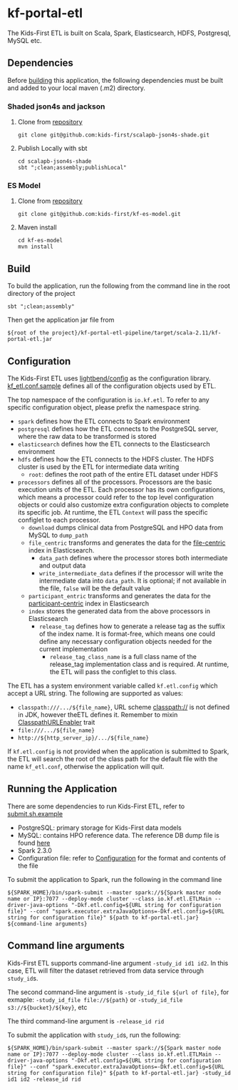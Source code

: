 # kf-portal-etl

The Kids-First ETL is built on Scala, Spark, Elasticsearch, HDFS, Postgresql, MySQL etc.

## Dependencies

Before [building](#build) this application, the following dependencies must be built and added to your local maven (.m2) directory.

### Shaded json4s and jackson

1.  Clone from [repository](https://github.com/kids-first/scalapb-json4s-shade)

    ```
    git clone git@github.com:kids-first/scalapb-json4s-shade.git
    ```

1.  Publish Locally with sbt

    ```
    cd scalapb-json4s-shade
    sbt ";clean;assembly;publishLocal"
    ```

### ES Model

1.  Clone from [repository](https://github.com/kids-first/kf-es-model)

    ```
    git clone git@github.com:kids-first/kf-es-model.git
    ```

1.  Maven install

    ```
    cd kf-es-model
    mvn install
    ```

## Build

To build the application, run the following from the command line in the root directory of the project

```
sbt ";clean;assembly"
```

Then get the application jar file from

```
${root of the project}/kf-portal-etl-pipeline/target/scala-2.11/kf-portal-etl.jar
```

## Configuration

The Kids-First ETL uses [lightbend/config](https://github.com/lightbend/config) as the configuration library. [kf_etl.conf.sample](./kf-portal-etl-common/src/main/resources/kf_etl.conf.sample) defines all of the configuration objects used by ETL.

The top namespace of the configuration is `io.kf.etl`. To refer to any specific configuration object, please prefix the namespace string.

- `spark` defines how the ETL connects to Spark environment
- `postgresql` defines how the ETL connects to the PostgreSQL server, where the raw data to be transformed is stored
- `elasticsearch` defines how the ETL connects to the Elasticsearch environment
- `hdfs` defines how the ETL connects to the HDFS cluster. The HDFS cluster is used by the ETL for intermediate data writing
  - `root`: defines the root path of the entire ETL dataset under HDFS
- `processors` defines all of the processors. Processors are the basic execution units of the ETL. Each processor has its own configurations, which means a processor could refer to the top level configuration objects or could also customize extra configuration objects to complete its specific job. At runtime, the ETL `Context` will pass the specific configlet to each processor.
  - `download` dumps clinical data from PostgreSQL and HPO data from MySQL to `dump_path`
  - `file_centric` transforms and generates the data for the [file-centric](https://github.com/kids-first/kf-es-model/blob/master/es-model-archive/kf-es-model-latest/file_centric.mapping.json) index in Elasticsearch.
    - `data_path` defines where the processor stores both intermediate and output data
    - `write_intermediate_data` defines if the processor will write the intermediate data into `data_path`. It is optional; if not available in the file, `false` will be the default value
  - `participant_entric` transforms and generates the data for the [participant-centric](https://github.com/kids-first/kf-es-model/blob/master/es-model-archive/kf-es-model-latest/participant_centric.mapping.json) index in Elasticsearch
  - `index` stores the generated data from the above processors in Elasticsearch
    - `release_tag` defines how to generate a release tag as the suffix of the index name. It is format-free, which means one could define any necessary configuration objects needed for the current implementation
      - `release_tag_class_name` is a full class name of the release_tag implementation class and is required. At runtime, the ETL will pass the configlet to this class.

The ETL has a system environment variable called `kf.etl.config` which accept a URL string. The following are supported as values:

- `classpath:///.../${file_name}`, URL scheme [classpath://](./kf-portal-etl-common/src/main/scala/io/kf/etl/common/url) is not defined in JDK, however theETL defines it. Remember to mixin [ClasspathURLEnabler](./kf-portal-etl-common/src/main/scala/io/kf/etl/common/url/ClasspathURLEnabler.scala) trait
- `file:///.../${file_name}`
- `http://${http_server_ip}/.../${file_name}`

If `kf.etl.config` is not provided when the application is submitted to Spark, the ETL will search the root of the class path for the default file with the name `kf_etl.conf`, otherwise the application will quit.

## Running the Application

There are some dependencies to run Kids-First ETL, refer to [submit.sh.example](submit.sh.example)

- PostgreSQL: primary storage for Kids-First data models
- MySQL: contains HPO reference data. The reference DB dump file is found [here](http://human-phenotype-ontology.github.io/downloads.html)
- Spark 2.3.0
- Configuration file: refer to [Configuration](#Configuration) for the format and contents of the file

To submit the application to Spark, run the following in the command line

`${SPARK_HOME}/bin/spark-submit --master spark://${Spark master node name or IP}:7077 --deploy-mode cluster --class io.kf.etl.ETLMain --driver-java-options "-Dkf.etl.config=${URL string for configuration file}" --conf "spark.executor.extraJavaOptions=-Dkf.etl.config=${URL string for configuration file}" ${path to kf-portal-etl.jar} ${command-line arguments}`

## Command line arguments

Kids-First ETL supports command-line argument `-study_id id1 id2`. In this case, ETL will filter the dataset retrieved from data service through `study_id`s.

The second command-line argument is `-study_id_file ${url of file}`, for exmaple: `-study_id_file file://${path}` or `-study_id_file s3://${bucket}/${key}`, etc

The third command-line argument is `-release_id rid`

To submit the application with `study_id`s, run the following:

```
${SPARK_HOME}/bin/spark-submit --master spark://${Spark master node name or IP}:7077 --deploy-mode cluster --class io.kf.etl.ETLMain --driver-java-options "-Dkf.etl.config=${URL string for configuration file}" --conf "spark.executor.extraJavaOptions=-Dkf.etl.config=${URL string for configuration file}" ${path to kf-portal-etl.jar} -study_id id1 id2 -release_id rid
```
